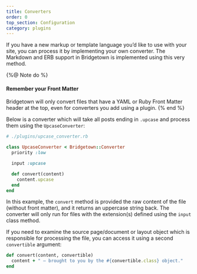 ```yaml
---
title: Converters
order: 0
top_section: Configuration
category: plugins
---
```


If you have a new markup or template language you’d like to use with your site,
you can process it by implementing your own converter. The Markdown and ERB
support in Bridgetown is implemented using this very method.

{%@ Note do %}
  #### Remember your Front Matter

  Bridgetown will only convert files that have a YAML or Ruby Front Matter header at the top, even for converters you add using a plugin.
{% end %}

Below is a converter which will take all posts ending in `.upcase` and process
them using the `UpcaseConverter`:

```ruby
# ./plugins/upcase_converter.rb

class UpcaseConverter < Bridgetown::Converter
  priority :low

  input :upcase

  def convert(content)
    content.upcase
  end
end
```

In this example, the `convert` method is provided the raw content of the file
(without front matter), and it returns an uppercase string back. The converter
will only run for files with the extension(s) defined using the `input` class
method.

If you need to examine the source page/document or layout object which is
responsible for processing the file, you can access it using a second `convertible`
argument:

```ruby
def convert(content, convertible)
  content + " — brought to you by the #{convertible.class} object."
end
```
